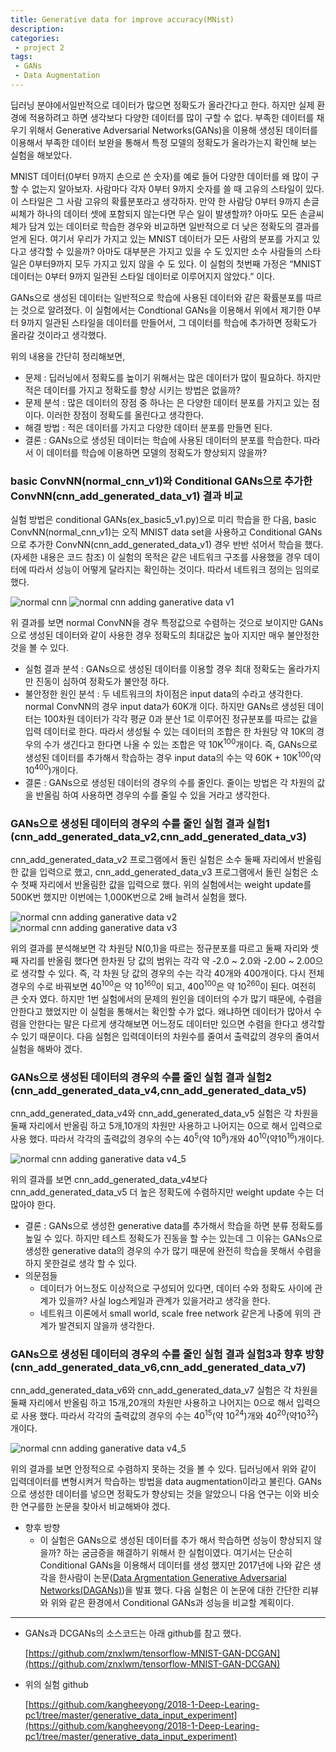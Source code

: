 ```yaml
---
title: Generative data for improve accuracy(MNist)
description:
categories:
 - project 2
tags:
 - GANs
 - Data Augmentation
---
```


딥러닝 분야에서일반적으로 데이터가 많으면 정확도가 올라간다고 한다. 하지만 실제 환경에 적용하려고 하면 생각보다 다양한 데이터를 많이 구할 수 없다. 부족한 데이터를 채우기 위해서 Generative Adversarial Networks(GANs)을 이용해 생성된 데이터를 이용해서 부족한 데이터 보완을 통해서 특정 모델의 정확도가 올라가는지 확인해 보는 실험을 해보았다.

MNIST 데이터(0부터 9까지 손으로 쓴 숫자)를 예로 들어 다양한 데이터를 왜 많이 구할 수 없는지 알아보자. 사람마다 각자 0부터 9까지 숫자를 쓸 때 고유의 스타일이 있다. 이 스타일은 그 사람 고유의 확률분포라고 생각하자. 만약 한 사람당 0부터 9까지 손글씨체가 하나의 데이터 셋에 포함되지 않는다면 무슨 일이 발생할까? 아마도 모든 손글씨체가 담겨 있는 데이터로 학습한 경우와 비교하면 일반적으로 더 낮은 정확도의 결과를 얻게 된다. 여기서 우리가 가지고 있는 MNIST 데이터가 모든 사람의 분포를 가지고 있다고 생각할 수 있을까? 아마도 대부분은 가지고 있을 수 도 있지만 소수 사람들의 스타일은 0부터9까지 모두 가지고 있지 않을 수 도 있다. 이 실험의 첫번째 가정은 “MNIST 데이터는 0부터 9까지 일관된 스타일 데이터로 이루어지지 않았다.” 이다.

GANs으로 생성된 데이터는 일반적으로 학습에 사용된 데이터와 같은 확률분포를 따르는 것으로 알려졌다. 이 실험에서는 Condtional GANs을 이용해서 위에서 제기한 0부터 9까지 일관된 스타일을 데이터를 만들어서, 그 데이터를 학습에 추가하면 정확도가 올라갈 것이라고 생각했다.

위의 내용을 간단히 정리해보면,
* 문제 : 딥러닝에서 정확도를 높이기 위해서는 많은 데이터가 많이 필요하다. 하지만 적은 데이터를 가지고 정확도를 향상 시키는 방법은 없을까?
* 문제 분석 :  많은 데이터의 장점 중 하나는 은 다양한 데이터 분포를 가지고 있는 점이다. 이러한 장점이 정확도를 올린다고 생각한다.
* 해결 방법 : 적은 데이터를 가지고 다양한 데이터 분포를 만들면 된다.
* 결론 : GANs으로 생성된 데이터는 학습에 사용된 데이터의 분포를 학습한다. 따라서 이 데이터를 학습에 이용하면 모델의 정확도가 향상되지 않을까?


### basic ConvNN(normal_cnn_v1)와 Conditional GANs으로 추가한 ConvNN(cnn_add_generated_data_v1) 결과 비교

실험 방법은 conditional GANs(ex_basic5_v1.py)으로 미리 학습을 한 다음, basic ConvNN(normal_cnn_v1)는 오직 MNIST data set을 사용하고 Conditional GANs으로 추가한 ConvNN(cnn_add_generated_data_v1) 경우 반반 섞어서 학습을 했다.(자세한 내용은 코드 참조) 이 실험의 목적은 같은 네트워크 구조를 사용했을 경우 데이터에 따라서 성능이 어떻게 달라지는 확인하는 것이다. 따라서 네트워크 정의는 임의로 했다.

 ![normal cnn](/assets/2018-01-16/normal_cnn_v1_result.jpg)
 ![normal cnn adding ganerative data v1](/assets/2018-01-16/normal_cnn_add_generated_datav1_result.jpg)

위 결과를 보면 normal ConvNN을 경우 특정값으로 수렴하는 것으로 보이지만 GANs으로 생성된 데이터와 같이 사용한 경우 정확도의 최대값은 높아 지지만 매우 불안정한 것을 볼 수 있다.
* 실험 결과 분석 : GANs으로 생성된 데이터를 이용할 경우 최대 정확도는 올라가지만 진동이 심하여 정확도가 불안정 하다.
* 불안정한 원인 분석 : 두 네트워크의 차이점은 input data의 수라고 생각한다. normal ConvNN의 경우 input data가 60K개 이다. 하지만 GANs르 생성된 데이터는 100차원 데이터가 각각 평균 0과 분산 1로 이루어진 정규분포를 따르는 값을 입력 데이터로 한다. 따라서 생성될 수 있는 데이터의 조합은 한 차원당 약 10K의 경우의 수가 생긴다고 한다면 나올 수 있는 조합은 약 10K<sup>100</sup>개이다. 즉, GANs으로 생성된 데이터를 추가해서 학습하는 경우 input data의 수는 약 60K + 10K<sup>100</sup>(약 10<sup>400</sup>)개이다.
* 결론 : GANs으로 생성된 데이터의 경우의 수를 줄인다. 줄이는 방법은 각 차원의 값을 반올림 하여 사용하면 경우의 수를 줄일 수 있을 거라고 생각한다.


### GANs으로 생성된 데이터의 경우의 수를 줄인 실험 결과 실험1 (cnn_add_generated_data_v2,cnn_add_generated_data_v3)
cnn_add_generated_data_v2 프로그램에서 돌린 실험은 소수 둘째 자리에서 반올림한 값을 입력으로 했고, cnn_add_generated_data_v3 프로그램에서 돌린 실험은 소수 첫째 자리에서 반올림한 값을 입력으로 했다. 위의 실험에서는 weight update를  500K번 했지만 이번에는 1,000K번으로 2배 늘려서 실험을 했다.

 ![normal cnn adding ganerative data v2](/assets/2018-01-16/normal_cnn_add_generated_datav2_result.jpg)
 ![normal cnn adding ganerative data v3](/assets/2018-01-16/normal_cnn_add_generated_datav3_result.jpg)

위의 결과를 분석해보면 각 차원당 N(0,1)을 따르는 정규분포를 따르고 둘째 자리와 셋째 자리를 반올림 했다면 한차원 당 값의 범위는 각각 약 -2.0 ~ 2.0와 -2.00 ~ 2.00으로 생각할 수 있다. 즉, 각 차원 당 값의 경우의 수는 각각 40개와 400개이다. 다시 전체 경우의 수로 바꿔보면 40<sup>100</sup>은 약 10<sup>160</sup>이 되고, 400<sup>100</sup>은 약 10<sup>260</sup>이 된다. 여전히 큰 숫자 였다. 하지만 1번 실험에서의 문제의 원인을 데이터의 수가 많기 때문에, 수렴을 안한다고 했었지만 이 실험을 통해서는 확인할 수가 없다. 왜냐하면 데이터가 많아서 수렴을 안한다는 말은 다르게 생각해보면 어느정도 데이터만 있으면 수렴을 한다고 생각할 수 있기 때문이다. 다음 실험은 입력데이터의 차원수를 줄여서 출력값의 경우의 줄여서 실험을 해봐야 겠다.


### GANs으로 생성된 데이터의 경우의 수를 줄인 실험 결과 실험2 (cnn_add_generated_data_v4,cnn_add_generated_data_v5)
cnn_add_generated_data_v4와 cnn_add_generated_data_v5 실험은 각 차원을 둘째 자리에서 반올림 하고 5개,10개의 차원만 사용하고 나어지는 0으로 해서 입력으로 사용 했다. 따라서 각각의 출력값의 경우의 수는 40<sup>5</sup>(약 10<sup>8</sup>)개와 40<sup>10</sup>(약10<sup>16</sup>)개이다.

 ![normal cnn adding ganerative data v4_5](/assets/2018-01-16/normal_cnn_add_generated_datav4_5_result.jpg)

위의 결과를 보면 cnn_add_generated_data_v4보다 cnn_add_generated_data_v5 더 높은 정확도에 수렴하지만 weight update 수는 더 많아야 한다.
* 결론 : GANs으로 생성한 generative data를 추가해서 학습을 하면 분류 정확도를 높일 수 있다. 하지만 테스트 정확도가 진동을 할 수는 있는데 그 이유는 GANs으로 생성한 generative data의 경우의 수가 많기 때문에 완전히 학습을 못해서 수렴을 하지 못한걸로 생각 할 수 있다.
* 의문점들
    * 데이터가 어느정도 이상적으로 구성되어 있다면, 데이터 수와 정확도 사이에 관계가 있을까? 사실 log스케일과 관계가 있을거라고 생각을 한다.
    * 네트워크 이론에서 small world, scale free network 같은게 나중에 위의 관계가 발견되지 않을까 생각한다.


### GANs으로 생성된 데이터의 경우의 수를 줄인 실험 결과 실험3과 향후 방향 (cnn_add_generated_data_v6,cnn_add_generated_data_v7)
cnn_add_generated_data_v6와 cnn_add_generated_data_v7 실험은 각 차원을 둘째 자리에서 반올림 하고 15개,20개의 차원만 사용하고 나어지는 0으로 해서 입력으로 사용 했다. 따라서 각각의 출력값의 경우의 수는 40<sup>15</sup>(약 10<sup>24</sup>)개와 40<sup>20</sup>(약10<sup>32</sup>)개이다.

 ![normal cnn adding ganerative data v4_5](/assets/2018-01-16/normal_cnn_add_generated_datav6_7_result.jpg)

위의 결과를 보면 안정적으로 수렴하지 못하는 것을 볼 수 있다. 딥러닝에서 위와 같이 입력데이터를 변형시켜거 학습하는 방법을 data augmentation이라고 불린다. GANs으로 생성한 데이터를 넣으면 정확도가 향상되는 것을 알았으니 다음 연구는 이와 비슷한 연구를한 논문을 찾아서 비교해봐야 겠다.

* 향후 방향
    * 이 실험은 GANs으로 생성된 데이터를 추가 해서 학습하면 성능이 향상되지 않을까? 하는 굼금증을 해결하기 위해서 한 실험이였다. 여기서는 단순히 Conditional GANs을 이용해서 데이터를 생성 했지만 2017년에 나와 같은 생각을 한사람이 논문([Data Argmentation Generative Adversarial Networks(DAGANs)](https://arxiv.org/abs/1711.04340))을 발표 했다. 다음 실험은 이 논문에 대한 간단한 리뷰와 위와 같은 환경에서 Conditional GANs과 성능을 비교할 계획이다.

---

* GANs과 DCGANs의 소스코드는 아래 github를 참고 했다.

  [https://github.com/znxlwm/tensorflow-MNIST-GAN-DCGAN](https://github.com/znxlwm/tensorflow-MNIST-GAN-DCGAN)

* 위의 실험 github

  [https://github.com/kangheeyong/2018-1-Deep-Learing-pc1/tree/master/generative_data_input_experiment](https://github.com/kangheeyong/2018-1-Deep-Learing-pc1/tree/master/generative_data_input_experiment)
